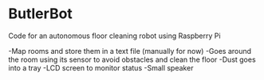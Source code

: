 # ButlerBot
Code for an autonomous floor cleaning robot using Raspberry Pi

-Map rooms and store them in a text file (manually for now)
-Goes around the room using its sensor to avoid obstacles and clean the floor
-Dust goes into a tray
-LCD screen to monitor status
-Small speaker

